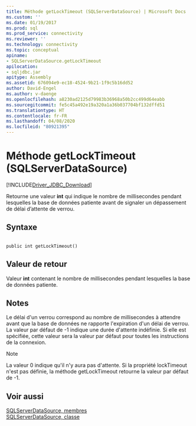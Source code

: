 ```yaml
---
title: Méthode getLockTimeout (SQLServerDataSource) | Microsoft Docs
ms.custom: ''
ms.date: 01/19/2017
ms.prod: sql
ms.prod_service: connectivity
ms.reviewer: ''
ms.technology: connectivity
ms.topic: conceptual
apiname:
- SQLServerDataSource.getLockTimeout
apilocation:
- sqljdbc.jar
apitype: Assembly
ms.assetid: 676094e9-ec18-4524-9b21-1f9c5b16dd52
author: David-Engel
ms.author: v-daenge
ms.openlocfilehash: a8230ad2125d79983b36968a50b2cc499d64eabb
ms.sourcegitcommit: fe5c45a492e19a320a1a36b037704bf132dffd51
ms.translationtype: HT
ms.contentlocale: fr-FR
ms.lasthandoff: 04/08/2020
ms.locfileid: "80921395"
---
```

# <a name="getlocktimeout-method-sqlserverdatasource"></a>Méthode getLockTimeout (SQLServerDataSource)
[!INCLUDE[Driver_JDBC_Download](../../../includes/driver_jdbc_download.md)]

  Retourne une valeur **int** qui indique le nombre de millisecondes pendant lesquelles la base de données patiente avant de signaler un dépassement de délai d’attente de verrou.  
  
## <a name="syntax"></a>Syntaxe  
  
```  
  
public int getLockTimeout()  
```  
  
## <a name="return-value"></a>Valeur de retour  
 Valeur **int** contenant le nombre de millisecondes pendant lesquelles la base de données patiente.  
  
## <a name="remarks"></a>Notes  
 Le délai d'un verrou correspond au nombre de millisecondes à attendre avant que la base de données ne rapporte l'expiration d'un délai de verrou. La valeur par défaut de -1 indique une durée d'attente indéfinie. Si elle est spécifiée, cette valeur sera la valeur par défaut pour toutes les instructions de la connexion.  
  
> [!NOTE]  
>  La valeur 0 indique qu'il n'y aura pas d'attente. Si la propriété lockTimeout n'est pas définie, la méthode getLockTimeout retourne la valeur par défaut de -1.  
  
## <a name="see-also"></a>Voir aussi  
 [SQLServerDataSource, membres](../../../connect/jdbc/reference/sqlserverdatasource-members.md)   
 [SQLServerDataSource, classe](../../../connect/jdbc/reference/sqlserverdatasource-class.md)  
  
  
